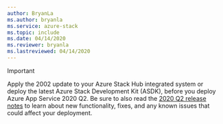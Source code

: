 ```yaml
---
author: BryanLa
ms.author: bryanla
ms.service: azure-stack
ms.topic: include
ms.date: 04/14/2020
ms.reviewer: bryanla
ms.lastreviewed: 04/14/2020
---
```

<!-- TODO - update AzS Hub build number, App Service RP version number, corresponding App Service release notes text/link -->
> [!IMPORTANT]
> Apply the 2002 update to your Azure Stack Hub integrated system or deploy the latest Azure Stack Development Kit (ASDK), before you deploy Azure App Service 2020 Q2. Be sure to also read the [2020 Q2 release notes](app-service-release-notes-update-eight.md) to learn about new functionality, fixes, and any known issues that could affect your deployment.